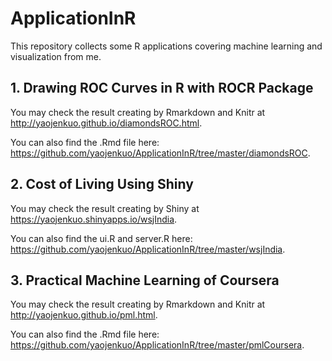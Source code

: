 # ApplicationInR
This repository collects some R applications covering machine learning and visualization from me.

## 1. Drawing ROC Curves in R with ROCR Package

You may check the result creating by Rmarkdown and Knitr at <http://yaojenkuo.github.io/diamondsROC.html>.

You can also find the .Rmd file here: <https://github.com/yaojenkuo/ApplicationInR/tree/master/diamondsROC>.

## 2. Cost of Living Using Shiny

You may check the result creating by Shiny at <https://yaojenkuo.shinyapps.io/wsjIndia>.

You can also find the ui.R and server.R here: <https://github.com/yaojenkuo/ApplicationInR/tree/master/wsjIndia>.

## 3. Practical Machine Learning of Coursera

You may check the result creating by Rmarkdown and Knitr at <http://yaojenkuo.github.io/pml.html>.

You can also find the .Rmd file here: <https://github.com/yaojenkuo/ApplicationInR/tree/master/pmlCoursera>.